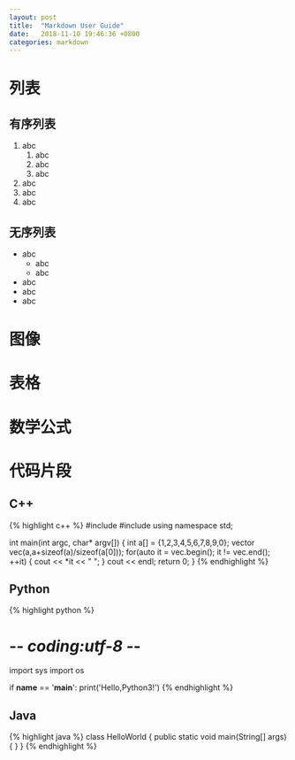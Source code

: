 ```yaml
---
layout: post
title:  "Markdown User Guide"
date:   2018-11-10 19:46:36 +0800
categories: markdown
---
```

# 列表

## 有序列表

1. abc
    1. abc
    2. abc
    3. abc
2. abc
3. abc
4. abc

## 无序列表

- abc
    - abc
    - abc
- abc
- abc
- abc

# 图像

# 表格

# 数学公式

# 代码片段

## C++

{% highlight c++ %}
#include <iostream>
#include <vector>
using namespace std;

int main(int argc, char* argv[])
{
    int a[] = {1,2,3,4,5,6,7,8,9,0};
    vector<int> vec(a,a+sizeof(a)/sizeof(a[0]));
    for(auto it = vec.begin(); it != vec.end(); ++it)
    {
        cout << *it << " ";
    }
    cout << endl;
    return 0;
}
{% endhighlight %}

## Python

{% highlight python %}
# -*- coding:utf-8 -*-
import sys
import os

if __name__ == '__main__':
    print('Hello,Python3!')
{% endhighlight %}

## Java

{% highlight java %}
class HelloWorld
{
    public static void main(String[] args)
    {
    }
}
{% endhighlight %}
